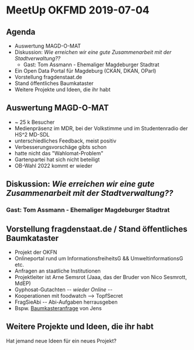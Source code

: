   # MeetUp OKFMD 2019-07-04

  ## Agenda

  - Auswertung MAGD-O-MAT
  - Diskussion: *Wie erreichen wir eine gute Zusammenarbeit mit der Stadtverwaltung??*
    - Gast: Tom Assmann - Ehemaliger Magdeburger Stadtrat
  - Ein Open Data Portal für Magdeburg (CKAN, DKAN, OParl)
  - Vorstellung fragdenstaat.de
  - Stand öffentliches Baumkataster
  - Weitere Projekte und Ideen, die ihr habt


  ## Auswertung MAGD-O-MAT 

  - ~ 25 k Besucher
  - Medienpräsenz im MDR, bei der Volkstimme und im Studentenradio der HS^2 MD-SDL
  - unterschiedliches Feedback, meist positiv
  - Verbesserungsvorschäge gibts schon
  - hatte nicht das "Wahlomat-Problem"
  - Gartenpartei hat sich nicht beteiligt
  - OB-Wahl 2022 kommt er wieder


  ## Diskussion: *Wie erreichen wir eine gute Zusammenarbeit mit der Stadtverwaltung??*
  ### Gast: Tom Assmann - Ehemaliger Magdeburger Stadtrat

  ## Vorstellung fragdenstaat.de / Stand öffentliches Baumkataster

  - Projekt der OKFN
  - Onlineportal rund um InformationsfreiheitsG && UmweltinformationsG etc.
  - Anfragen an staatliche Institutionen
  - Projektleiter ist Arne Semsrot (Jaaa, das der Bruder von Nico Sesmrott, MdEP)
  - Gyphosat-Gutachten -- *wieder Online* --
  - Kooperationen mit foodwatch --> TopfSecret
  - FragSieAbi -- Abi-Aufgaben herrausgeben
  - Bspw. [Baumkasteranfrage](https://fragdenstaat.de/anfrage/stadtbaumkataster-stadt-magdeburg-antrag-nach-uig/) von Jens

  ## Weitere Projekte und Ideen, die ihr habt

   Hat jemand neue Ideen für ein neues Projekt?
